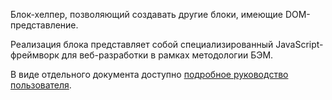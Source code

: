 Блок-хелпер, позволяющий создавать другие блоки, имеющие DOM-представление.

Реализация блока представляет собой специализированный JavaScript-фреймворк для веб-разработки в рамках методологии БЭМ.

В виде отдельного документа доступно [подробное руководство пользователя](https://ru.bem.info/technology/i-bem/v4/i-bem-js/).
